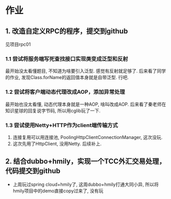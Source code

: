# 作业
## 1. 改造自定义RPC的程序，提交到github
见项目rpc01

### 1.1 尝试将服务端写死查找接口实现类变成泛型和反射
最开始没太看懂题目, 不知道为啥要引入泛型. 感觉有反射就足够了. 后来看了同学的作业, 发现Class.forName的返回值本身就是自带泛型. 行吧.

### 1.2 尝试将客户端动态代理改成AOP，添加异常处理
最开始也没太看懂, 动态代理本身就是一种AOP, 啥叫改成AOP. 后来看了秦老师在知识星球的回复说字节码, 所以用cglib玩了一下.

### 1.3 尝试使用Netty+HTTP作为client端传输方式
1. 连接复用可以用连接池, PoolingHttpClientConnectionManager, 这次没玩.
2. 这次先用了HttpClient, 没用Netty. 后续补上.

## 2. 结合dubbo+hmily，实现一个TCC外汇交易处理，代码提交到github
- 上周玩过spring cloud+hmily了, 这周dubbo+hmily打通大同小异, 所以将hmily项目中的demo直接copy过来了, 没有玩